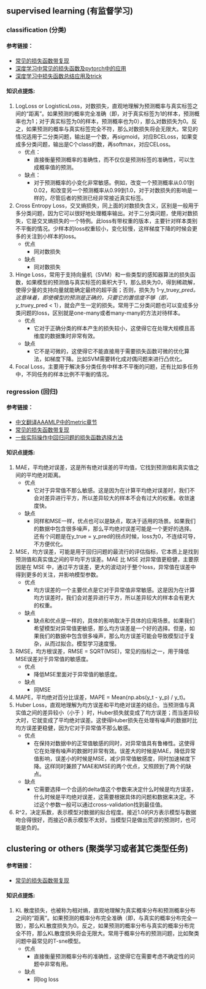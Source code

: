 ## supervised learning (有监督学习)

### classification (分类)
#### 参考链接：
- [常见的损失函数带复现](https://zhuanlan.zhihu.com/p/692647626)
- [深度学习中常见的损失函数及pytorch中的应用](https://zhuanlan.zhihu.com/p/561589376)
- [深度学习中损失函数总结应用及trick](https://zhuanlan.zhihu.com/p/104273926)
#### 知识点提炼:
1. LogLoss or LogisticsLoss，对数损失，直观地理解为预测概率与真实标签之间的“距离”。如果预测的概率完全准确（即，对于真实标签为1的样本，预测概率也为1；对于真实标签为0的样本，预测概率也为0），那么对数损失为0。反之，如果预测的概率与真实标签完全不符，那么对数损失将会无限大。常见的情况适用于二分类问题，输出是一个数，再sigmoid，对应BCELoss，如果变成多分类问题，输出是C个class的数，再softmax，对应CELoss。
   - 优点：
     - 直接衡量预测概率的准确性，而不仅仅是预测标签的准确性，可以生成概率值的预测。
   - 缺点：
     - 对于预测概率的小变化非常敏感。例如，改变一个预测概率从0.01到0.02，和改变另一个预测概率从0.99到1.0，对于对数损失的影响是一样的，尽管后者的预测已经非常接近真实标签。
2. Cross Entropy Loss，交叉熵损失，同上面的对数损失含义，区别是一般用于多分类问题，因为它可以很好地处理概率输出。对于二分类问题，使用对数损失，它是交叉熵损失的一个特例。此loss有带权重的版本，主要针对样本类别不平衡的情况。少样本的loss权重较小，变化较慢，这样梯度下降的时候会更多的关注到小样本的loss。
   - 优点
     - 同对数损失
   - 缺点
     - 同对数损失
3. Hinge Loss，常用于支持向量机（SVM）和一些类型的感知器算法的损失函数，如果模型的预测值与真实标签的乘积大于1，那么损失为0，得到稀疏解，使得少量的支持向量就能确定最终的超平面；否则，损失为 1-y_true*y_pred。这意味着，即使模型的预测是正确的，只要它的置信度不够（即，y_true*y_pred < 1），就会产生一定的损失。常用于二分类问题也可以变成多分类问题的loss，区别就是one-many或者many-many的方法对待样本。
   - 优点
     - 它对于正确分类的样本产生的损失较小，这使得它在处理大规模且高维度的数据集时非常有效。
   - 缺点
     - 它不是可微的，这使得它不能直接用于需要损失函数可微的优化算法，如梯度下降。比如SVM需要转化成对偶问题来进行凸优化。
4. Focal Loss，主要用于解决多分类任务中样本不平衡的问题，还有比如多任务中，不同任务的样本比例不平衡的情况。

### regression (回归)
#### 参考链接：
- [中文翻译AAAMLP中的metric章节](https://zhuanlan.zhihu.com/p/476927099)
- [常见的损失函数带复现](https://zhuanlan.zhihu.com/p/692647626)
- [一些实际操作中回归问题的损失函数选择方法](https://zhuanlan.zhihu.com/p/378822530)
#### 知识点提炼:
1. MAE，平均绝对误差，这是所有绝对误差的平均值，它找到预测值和真实值之间的平均绝对距离。
   - 优点
     - 它对于异常值不那么敏感。这是因为在计算平均绝对误差时，我们不会对差异进行平方，所以差异较大的样本不会有过大的权重。收敛速度快。
   - 缺点
     - 同样和MSE一样，优点也可以是缺点，取决于适用的场景。如果我们的数据中包含很多噪声，那么平均绝对误差可能是一个更好的选择。还有个问题是在y_true = y_pred的拐点时候，loss为0，不连续可导，不方便优化。
2. MSE，均方误差，可能是用于回归问题的最流行的评估指标，它本质上是找到预测值和真实值之间的平均平方误差。MAE 比 MSE 对异常值更稳健，主要原因是在 MSE 中，通过平方误差，更大的波动对于整个loss，异常值在误差中得到更多的关注，并影响模型参数。
   - 优点
     - 均方误差的一个主要优点是它对于异常值非常敏感。这是因为在计算均方误差时，我们会对差异进行平方，所以差异较大的样本会有更大的权重。
   - 缺点
     - 缺点和优点是一样的，具体的影响取决于具体的应用场景。如果我们希望模型对异常值更敏感，那么均方误差是一个好的选择。但是，如果我们的数据中包含很多噪声，那么均方误差可能会导致模型过于复杂，从而过拟合。模型学习速度慢。
3. RMSE，均方根误差，RMSE = SQRT(MSE)，常见的指标之一，用于降低MSE误差对于异常值的敏感度。
   - 优点
     - 降低MSE里面对于异常值的敏感度。
   - 缺点
     - 同MSE
4. MAPE，平均绝对百分比误差，MAPE = Mean(np.abs(y_t - y_p) / y_t)。
5. Huber Loss，直观地理解为均方误差和平均绝对误差的结合。当预测值与真实值之间的差异较小（小于 ）时，Huber损失就变成了均方误差；而当差异较大时，它就变成了平均绝对误差。这使得Huber损失在处理有噪声的数据时比均方误差更稳健，因为它对于异常值不那么敏感。
   - 优点
     - 在保持对数据中的正常值敏感的同时，对异常值具有鲁棒性。这使得它在处理有噪声的数据时非常有效。误差大的时候是MAE，降低异常值影响，误差小的时候是MSE，减少异常值敏感度，同时加速梯度下降。这样同时兼顾了MAE和MSE的两个优点，又照顾到了两个的缺点。
   - 缺点
     - 它需要选择一个合适的delta值这个参数来决定什么时候是均方误差，什么时候是平均绝对误差，这需要根据具体的问题和数据来决定。不过这个参数一般可以通过cross-validation找到最佳值。
6. R^2，决定系数，表示模型对数据的拟合程度。接近1.0的R方表示模型与数据吻合得很好，而接近0表示模型不太好。当模型只是做出荒谬的预测时，也可能是负的。


## clustering or others (聚类学习或者其它类型任务)

#### 参考链接：
- [常见的损失函数带复现](https://zhuanlan.zhihu.com/p/692647626)
#### 知识点提炼:
1. KL 散度损失，也被称为相对熵，直观地理解为真实概率分布和预测概率分布之间的“距离”。如果预测的概率分布完全准确（即，与真实的概率分布完全一致），那么KL散度损失为0。反之，如果预测的概率分布与真实的概率分布完全不符，那么KL散度损失将会无限大。常用于概率分布的预测问题，比如聚类问题中最常见的T-sne模型。
   - 优点
     - 直接衡量预测概率分布的准确性，这使得它在需要考虑不确定性的问题中非常有用。
   - 缺点
     - 同log loss
